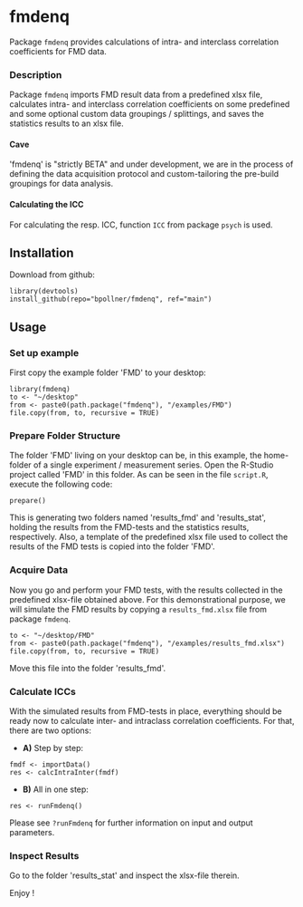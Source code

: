# fmdenq 
Package `fmdenq` provides calculations of intra- and interclass correlation coefficients for FMD data.


### Description 
Package `fmdenq` imports FMD result data from a predefined xlsx file, calculates intra- and interclass correlation coefficients on some predefined and some optional custom data groupings / splittings, and saves the statistics results to an xlsx file.

#### Cave 
'fmdenq' is "strictly BETA" and under development, we are in the process of defining the data acquisition protocol and custom-tailoring the pre-build groupings for data analysis.

#### Calculating the ICC
For calculating the resp. ICC, function `ICC` from package `psych` is used.


## Installation
Download from github:
```
library(devtools)
install_github(repo="bpollner/fmdenq", ref="main")
```

## Usage
### Set up example
First copy the example folder 'FMD' to your desktop:
```
library(fmdenq)
to <- "~/desktop"
from <- paste0(path.package("fmdenq"), "/examples/FMD")
file.copy(from, to, recursive = TRUE) 
```
### Prepare Folder Structure
The folder 'FMD' living on your desktop can be, in this example, the home-folder of a single experiment / measurement series.
Open the R-Studio project called 'FMD' in this folder. As can be seen in the file `script.R`, execute the following code:
```
prepare()
````
This is generating two folders named 'results_fmd' and 'results_stat', holding the results from the FMD-tests and the statistics results, respectively. 
Also, a template of the predefined xlsx file used to collect the results of the FMD tests is copied into the folder 'FMD'. 

### Acquire Data
Now you go and perform your FMD tests, with the results collected in the predefined xlsx-file obtained above. 
For this demonstrational purpose, we will simulate the FMD results by copying a `results_fmd.xlsx` file from package `fmdenq`.
````
to <- "~/desktop/FMD"
from <- paste0(path.package("fmdenq"), "/examples/results_fmd.xlsx")
file.copy(from, to, recursive = TRUE) 
````
Move this file into the folder 'results_fmd'.

### Calculate ICCs
With the simulated results from FMD-tests in place, everything should be ready now to calculate inter- and intraclass correlation coefficients.
For that, there are two options:
* **A)** Step by step: 
```
fmdf <- importData()
res <- calcIntraInter(fmdf)
```
* **B)** All in one step:
```
res <- runFmdenq()
```
Please see ```?runFmdenq``` for further information on input and output parameters.

### Inspect Results
Go to the folder 'results_stat' and inspect the xlsx-file therein.


Enjoy ! 




 
